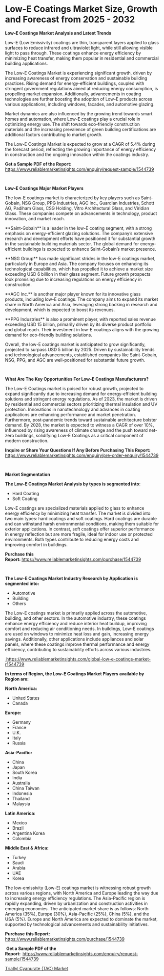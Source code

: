 <p><h1>Low-E Coatings Market Size, Growth and Forecast from 2025 - 2032</h1></p><p><strong>Low-E Coatings Market Analysis and Latest Trends</strong></p>
<p><p>Low-E (Low Emissivity) coatings are thin, transparent layers applied to glass surfaces to reduce infrared and ultraviolet light, while still allowing visible light to pass through. These coatings enhance energy efficiency by minimizing heat transfer, making them popular in residential and commercial building applications. </p><p>The Low-E Coatings Market is experiencing significant growth, driven by increasing awareness of energy conservation and sustainable building practices. Rising demand for energy-efficient buildings, coupled with stringent government regulations aimed at reducing energy consumption, is propelling market expansion. Additionally, advancements in coating technologies are further boosting the adoption of Low-E products across various applications, including windows, facades, and automotive glazing.</p><p>Market dynamics are also influenced by the growing trend towards smart homes and automation, where Low-E coatings play a crucial role in optimizing energy use. The shift towards eco-friendly construction materials and the increasing prevalence of green building certifications are additional factors contributing to market growth. </p><p>The Low-E Coatings Market is expected to grow at a CAGR of 5.4% during the forecast period, reflecting the growing importance of energy efficiency in construction and the ongoing innovation within the coatings industry.</p></p>
<p><strong>Get a Sample PDF of the Report:&nbsp;</strong> <a href="https://www.reliablemarketinsights.com/enquiry/request-sample/1544739?utm_campaign=3507&utm_medium=2&utm_source=Github&utm_content=ia&utm_term=02042025&utm_id=low-e-coatings">https://www.reliablemarketinsights.com/enquiry/request-sample/1544739</a></p>
<p>&nbsp;</p>
<p><strong>Low-E Coatings Major Market Players</strong></p>
<p><p>The low-E coatings market is characterized by key players such as Saint-Gobain, NSG Group, PPG Industries, AGC Inc., Guardian Industries, Schott AG, Padiham Glass, CSG Holding, Vitro Architectural Glass, and Viridian Glass. These companies compete on advancements in technology, product innovation, and market reach.</p><p>**Saint-Gobain** is a leader in the low-E coating segment, with a strong emphasis on energy-efficient glazing solutions. The company’s extensive research and development efforts have positioned it for substantial growth in the sustainable building materials sector. The global demand for energy-efficient buildings is expected to enhance Saint-Gobain’s market presence.</p><p>**NSG Group** has made significant strides in the low-E coatings market, particularly in Europe and Asia. The company focuses on enhancing its technological capabilities, which has propelled it to achieve a market size exceeding USD 6 billion in their glass segment. Future growth prospects look promising due to increasing regulations on energy efficiency in construction.</p><p>**AGC Inc.** is another major player known for its innovative glass products, including low-E coatings. The company aims to expand its market share in North America and Asia, leveraging strong backing in research and development, which is expected to boost its revenues.</p><p>**PPG Industries** is also a prominent player, with reported sales revenue exceeding USD 15 billion, primarily driven by its diverse product portfolio and global reach. Their investment in low-E coatings aligns with the growing demand for eco-friendly building solutions.</p><p>Overall, the low-E coatings market is anticipated to grow significantly, projected to surpass USD 5 billion by 2025. Driven by sustainability trends and technological advancements, established companies like Saint-Gobain, NSG, PPG, and AGC are well-positioned for substantial future growth.</p></p>
<p>&nbsp;</p>
<p><strong>What Are The Key Opportunities For Low-E Coatings Manufacturers?</strong></p>
<p><p>The Low-E Coatings market is poised for robust growth, projected to expand significantly due to increasing demand for energy-efficient building solutions and stringent energy regulations. As of 2023, the market is driven by residential and commercial sectors prioritizing thermal insulation and UV protection. Innovations in nanotechnology and advances in coating applications are enhancing performance and market penetration. Furthermore, post-pandemic trends toward sustainable architecture bolster demand. By 2028, the market is expected to witness a CAGR of over 10%, influenced by rising awareness of climate change and the push toward net-zero buildings, solidifying Low-E Coatings as a critical component of modern construction.</p></p>
<p><strong>Inquire or Share Your Questions If Any Before Purchasing This Report:</strong> <a href="https://www.reliablemarketinsights.com/enquiry/pre-order-enquiry/1544739?utm_campaign=3507&utm_medium=2&utm_source=Github&utm_content=ia&utm_term=02042025&utm_id=low-e-coatings">https://www.reliablemarketinsights.com/enquiry/pre-order-enquiry/1544739</a></p>
<p>&nbsp;</p>
<p><strong>Market Segmentation</strong></p>
<p><strong>The Low-E Coatings Market Analysis by types is segmented into:</strong></p>
<p><ul><li>Hard Coating</li><li>Soft Coating</li></ul></p>
<p><p>Low-E coatings are specialized materials applied to glass to enhance energy efficiency by minimizing heat transfer. The market is divided into two main types: hard coatings and soft coatings. Hard coatings are durable and can withstand harsh environmental conditions, making them suitable for exterior applications. In contrast, soft coatings offer superior performance in energy reflection but are more fragile, ideal for indoor use or protected environments. Both types contribute to reducing energy costs and improving comfort in buildings.</p></p>
<p><strong>Purchase this Report:&nbsp;</strong><a href="https://www.reliablemarketinsights.com/purchase/1544739?utm_campaign=3507&utm_medium=2&utm_source=Github&utm_content=ia&utm_term=02042025&utm_id=low-e-coatings">https://www.reliablemarketinsights.com/purchase/1544739</a></p>
<p>&nbsp;</p>
<p><strong>The Low-E Coatings Market Industry Research by Application is segmented into:</strong></p>
<p><ul><li>Automotive</li><li>Building</li><li>Others</li></ul></p>
<p><p>The Low-E coatings market is primarily applied across the automotive, building, and other sectors. In the automotive industry, these coatings enhance energy efficiency and reduce interior heat buildup, improving comfort and reducing air conditioning needs. In buildings, Low-E coatings are used on windows to minimize heat loss and gain, increasing energy savings. Additionally, other applications include appliances and solar panels, where these coatings improve thermal performance and energy efficiency, contributing to sustainability efforts across various industries.</p></p>
<p><a href="https://www.reliablemarketinsights.com/global-low-e-coatings-market-r1544739?utm_campaign=3507&utm_medium=2&utm_source=Github&utm_content=ia&utm_term=02042025&utm_id=low-e-coatings">&nbsp;https://www.reliablemarketinsights.com/global-low-e-coatings-market-r1544739</a></p>
<p><strong>In terms of Region, the Low-E Coatings Market Players available by Region are:</strong></p>
<p>
    <p> <strong> North America: </strong>
        <ul>
            <li>United States</li>
            <li>Canada</li>
        </ul>
        </p> 
    <p> <strong> Europe: </strong>
        <ul>
            <li>Germany</li>
            <li>France</li>
            <li>U.K.</li>
            <li>Italy</li>
            <li>Russia</li>
        </ul>
        </p> 
    <p> <strong> Asia-Pacific: </strong>
        <ul>
            <li>China</li>
            <li>Japan</li>
            <li>South Korea</li>
            <li>India</li>
            <li>Australia</li>
            <li>China Taiwan</li>
            <li>Indonesia</li>
            <li>Thailand</li>
            <li>Malaysia</li>
        </ul>
        </p> 
    <p> <strong> Latin America: </strong>
        <ul>
            <li>Mexico</li>
            <li>Brazil</li>
            <li>Argentina Korea</li>
            <li>Colombia</li>
        </ul>
        </p> 
    <p> <strong> Middle East & Africa: </strong>
        <ul>
            <li>Turkey</li>
            <li>Saudi</li>
            <li>Arabia</li>
            <li>UAE</li>
            <li>Korea</li>
        </ul>
    </p>
    </p>
<p><p>The low-emissivity (Low-E) coatings market is witnessing robust growth across various regions, with North America and Europe leading the way due to increasing energy efficiency regulations. The Asia-Pacific region is rapidly expanding, driven by urbanization and construction activities in emerging economies. The anticipated market share is as follows: North America (35%), Europe (30%), Asia-Pacific (25%), China (5%), and the USA (5%). Europe and North America are expected to dominate the market, supported by technological advancements and sustainability initiatives.</p></p>
<p><strong>Purchase this Report: </strong><a href="https://www.reliablemarketinsights.com/purchase/1544739?utm_campaign=3507&utm_medium=2&utm_source=Github&utm_content=ia&utm_term=02042025&utm_id=low-e-coatings">https://www.reliablemarketinsights.com/purchase/1544739</a></p>
<p>&nbsp;<strong>Get a Sample PDF of the Report:&nbsp;&nbsp;</strong><a href="https://www.reliablemarketinsights.com/enquiry/request-sample/1544739?utm_campaign=3507&utm_medium=2&utm_source=Github&utm_content=ia&utm_term=02042025&utm_id=low-e-coatings">https://www.reliablemarketinsights.com/enquiry/request-sample/1544739</a></p>
<p><strong></strong></p>
<p><p><a href="https://github.com/shamyzinniwl/Market-Research-Report-List-1/blob/main/triallyl-cyanurate-tac-market.md?utm_campaign=3507&utm_medium=2&utm_source=Github&utm_content=ia&utm_term=02042025&utm_id=low-e-coatings">Triallyl Cyanurate (TAC) Market</a></p></p>